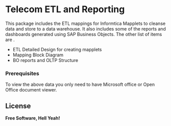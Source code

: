 # Telecom ETL and Reporting

This package includes the ETL mappings for Informtica Mapplets to cleanse data and store to a data warehouse. It also includes some of the reports and dashboards generated using SAP Business Objects. The other list of items are .

  - ETL Detailed Design for creating mapplets
  - Mapping Block Diagram
  - BO reports and OLTP Structure

### Prerequisites

To view the above data you only need to have Microsoft office or Open Office document viewer.
  
License
----

**Free Software, Hell Yeah!**
